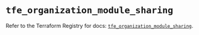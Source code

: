 # `tfe_organization_module_sharing`

Refer to the Terraform Registry for docs: [`tfe_organization_module_sharing`](https://registry.terraform.io/providers/hashicorp/tfe/0.58.0/docs/resources/organization_module_sharing).
